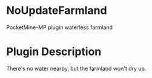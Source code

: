 # NoUpdateFarmland
PocketMine-MP plugin waterless farmland

# Plugin Description
There's no water nearby, but the farmland won't dry up.

